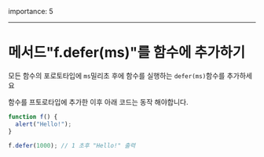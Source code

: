 importance: 5

---

# 메서드"f.defer(ms)"를 함수에 추가하기

모든 함수의 포로토타입에 `ms`밀리초 후에 함수를 실행하는 `defer(ms)`함수를 추가하세요

함수를 프토로타입에 추가한 이후 아래 코드는 동작 해야합니다.
```js
function f() {
  alert("Hello!");
}

f.defer(1000); // 1 초후 "Hello!" 출력 
